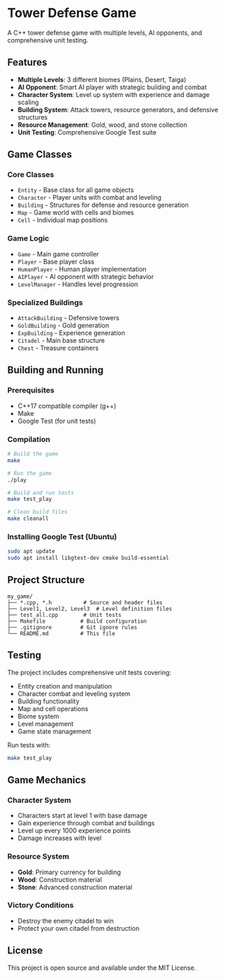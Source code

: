 # Tower Defense Game

A C++ tower defense game with multiple levels, AI opponents, and comprehensive unit testing.

## Features

- **Multiple Levels**: 3 different biomes (Plains, Desert, Taiga)
- **AI Opponent**: Smart AI player with strategic building and combat
- **Character System**: Level up system with experience and damage scaling
- **Building System**: Attack towers, resource generators, and defensive structures
- **Resource Management**: Gold, wood, and stone collection
- **Unit Testing**: Comprehensive Google Test suite

## Game Classes

### Core Classes
- `Entity` - Base class for all game objects
- `Character` - Player units with combat and leveling
- `Building` - Structures for defense and resource generation
- `Map` - Game world with cells and biomes
- `Cell` - Individual map positions

### Game Logic
- `Game` - Main game controller
- `Player` - Base player class
- `HumanPlayer` - Human player implementation
- `AIPlayer` - AI opponent with strategic behavior
- `LevelManager` - Handles level progression

### Specialized Buildings
- `AttackBuilding` - Defensive towers
- `GoldBuilding` - Gold generation
- `ExpBuilding` - Experience generation
- `Citadel` - Main base structure
- `Chest` - Treasure containers

## Building and Running

### Prerequisites
- C++17 compatible compiler (g++)
- Make
- Google Test (for unit tests)

### Compilation
```bash
# Build the game
make

# Run the game
./play

# Build and run tests
make test_play

# Clean build files
make cleanall
```

### Installing Google Test (Ubuntu)
```bash
sudo apt update
sudo apt install libgtest-dev cmake build-essential
```

## Project Structure

```
my_game/
├── *.cpp, *.h          # Source and header files
├── Level1, Level2, Level3  # Level definition files
├── test_all.cpp        # Unit tests
├── Makefile           # Build configuration
├── .gitignore         # Git ignore rules
└── README.md          # This file
```

## Testing

The project includes comprehensive unit tests covering:
- Entity creation and manipulation
- Character combat and leveling system
- Building functionality
- Map and cell operations
- Biome system
- Level management
- Game state management

Run tests with:
```bash
make test_play
```

## Game Mechanics

### Character System
- Characters start at level 1 with base damage
- Gain experience through combat and buildings
- Level up every 1000 experience points
- Damage increases with level

### Resource System
- **Gold**: Primary currency for building
- **Wood**: Construction material
- **Stone**: Advanced construction material

### Victory Conditions
- Destroy the enemy citadel to win
- Protect your own citadel from destruction

## License

This project is open source and available under the MIT License.

